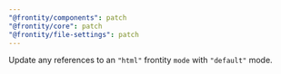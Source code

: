 ```yaml
---
"@frontity/components": patch
"@frontity/core": patch
"@frontity/file-settings": patch
---
```


Update any references to an `"html"` frontity `mode` with `"default"` mode.
